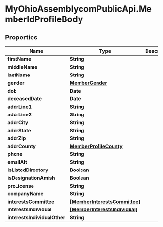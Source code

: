 # MyOhioAssemblycomPublicApi.MemberIdProfileBody

## Properties
Name | Type | Description | Notes
------------ | ------------- | ------------- | -------------
**firstName** | **String** |  | [optional] 
**middleName** | **String** |  | [optional] 
**lastName** | **String** |  | [optional] 
**gender** | [**MemberGender**](MemberGender.md) |  | [optional] 
**dob** | **Date** |  | [optional] 
**deceasedDate** | **Date** |  | [optional] 
**addrLine1** | **String** |  | [optional] 
**addrLine2** | **String** |  | [optional] 
**addrCity** | **String** |  | [optional] 
**addrState** | **String** |  | [optional] 
**addrZip** | **String** |  | [optional] 
**addrCounty** | [**MemberProfileCounty**](MemberProfileCounty.md) |  | [optional] 
**phone** | **String** |  | [optional] 
**emailAlt** | **String** |  | [optional] 
**isListedDirectory** | **Boolean** |  | [optional] 
**isDesignationAmish** | **Boolean** |  | [optional] 
**proLicense** | **String** |  | [optional] 
**companyName** | **String** |  | [optional] 
**interestsCommittee** | [**[MemberInterestsCommittee]**](MemberInterestsCommittee.md) |  | [optional] 
**interestsIndividual** | [**[MemberInterestsIndividual]**](MemberInterestsIndividual.md) |  | [optional] 
**interestsIndividualOther** | **String** |  | [optional] 
